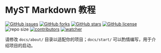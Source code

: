 # MyST Markdown 教程

[![GitHub issues](https://img.shields.io/github/issues/xinetzone/myst-book)](https://github.com/xinetzone/myst-book/issues) [![GitHub forks](https://img.shields.io/github/forks/xinetzone/myst-book)](https://github.com/xinetzone/myst-book/network) [![GitHub stars](https://img.shields.io/github/stars/xinetzone/myst-book)](https://github.com/xinetzone/myst-book/stargazers) [![GitHub license](https://img.shields.io/github/license/xinetzone/myst-book)](https://github.com/xinetzone/myst-book/blob/main/LICENSE) ![repo size](https://img.shields.io/github/repo-size/xinetzone/myst-book.svg) [![contributors](https://img.shields.io/github/contributors/xinetzone/myst-book.svg)](https://github.com/xinetzone/myst-book/graphs/contributors) [![watcher](https://img.shields.io/github/watchers/xinetzone/myst-book.svg)](https://github.com/xinetzone/myst-book/watchers) 

请修改 `docs/about/` 目录以适配你的项目；`docs/start/` 可以酌情编写，用于介绍项目的启动。

